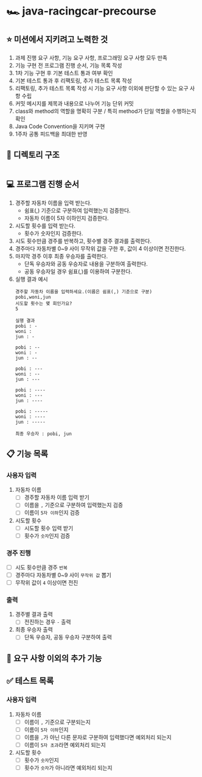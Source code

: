 # 🏎️ java-racingcar-precourse

## ⭐ 미션에서 지키려고 노력한 것
1. 과제 진행 요구 사항, 기능 요구 사항, 프로그래밍 요구 사항 모두 만족
2. 기능 구현 전 프로그램 진행 순서, 기능 목록 작성
3. 1차 기능 구현 후 기본 테스트 통과 여부 확인
4. 기본 테스트 통과 후 리팩토링, 추가 테스트 목록 작성
5. 리팩토링, 추가 테스트 목록 작성 시 기능 요구 사항 이외에 판단할 수 있는 요구 사항 수립
6. 커밋 메시지를 제목과 내용으로 나누어 기능 단위 커밋
7. class와 method의 역할을 명확히 구분 / 특히 method가 단일 역할을 수행하는지 확인
8. Java Code Convention을 지키며 구현
9. 1주차 공통 피드백을 최대한 반영

## 📁 디렉토리 구조
```
```

## 💻 프로그램 진행 순서
1. 경주할 자동차 이름을 입력 받는다.
    * 쉼표(,) 기준으로 구분하여 입력했는지 검증한다. 
    * 자동차 이름이 5자 이하인지 검증한다.
2. 시도할 횟수를 입력 받는다.
    * 횟수가 숫자인지 검증한다.
3. 시도 횟수만큼 경주를 반복하고, 횟수별 경주 결과를 출력한다.
4. 경주마다 자동차별 0~9 사이 무작위 값을 구한 후, 값이 4 이상이면 전진한다.
5. 마지막 경주 이후 최종 우승자를 출력한다.
    * 단독 우승자와 공동 우승자로 내용을 구분하여 출력한다. 
    * 공동 우승자일 경우 쉼표(,)를 이용하여 구분한다.
6. 실행 결과 예시
    ```
    경주할 자동차 이름을 입력하세요.(이름은 쉼표(,) 기준으로 구분)
    pobi,woni,jun
    시도할 횟수는 몇 회인가요?
    5
    
    실행 결과
    pobi : -
    woni :
    jun : -
    
    pobi : --
    woni : -
    jun : --
    
    pobi : ---
    woni : --
    jun : ---
    
    pobi : ----
    woni : ---
    jun : ----
    
    pobi : -----
    woni : ----
    jun : -----
    
    최종 우승자 : pobi, jun
    ```

## 📋 기능 목록
### 사용자 입력
1. 자동차 이름
    - [ ] 경주할 자동차 이름 입력 받기
    - [ ] 이름을 ``,`` 기준으로 구분하여 입력했는지 검증
    - [ ] 이름이 ``5자 이하``인지 검증

2. 시도할 횟수
    - [ ] 시도할 횟수 입력 받기
    - [ ] 횟수가 ``숫자``인지 검증

### 경주 진행
- [ ] 시도 횟수만큼 경주 ``반복``
- [ ] 경주마다 자동차별 0~9 사이 ``무작위 값`` 뽑기
- [ ] 무작위 값이 ``4`` 이상이면 전진

### 출력
1. 경주별 결과 출력
    - [ ] 전진하는 경우 ``-`` 출력

2. 최종 우승자 출력
    - [ ] 단독 우승자, 공동 우승자 구분하여 출력

## 🤔 요구 사항 이외의 추가 기능

## ✅ 테스트 목록
### 사용자 입력
1. 자동차 이름
   - [ ] 이름이 ``,`` 기준으로 구분되는지
   - [ ] 이름이 ``5자 이하``인지
   - [ ] 이름을 ``,``가 아닌 다른 문자로 구분하여 입력했다면 예외처리 되는지
   - [ ] 이름이 ``5자 초과``라면 예외처리 되는지

2. 시도할 횟수
   - [ ] 횟수가 ``숫자``인지
   - [ ] 횟수가 ``숫자``가 아니라면 예외처리 되는지